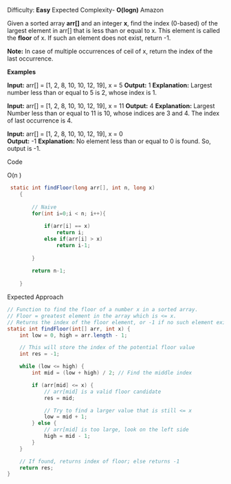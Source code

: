 Difficulty: **Easy**  Expected Complexity- **O(logn)**  Amazon

Given a sorted array **arr[]** and an integer **x**, find the index (0-based) of the largest element in arr[] that is less than or equal to x. This element is called the **floor** of x. If such an element does not exist, return -1.

**Note:** In case of multiple occurrences of ceil of x, return the index of the last occurrence.

**Examples**

**Input:** arr[] = [1, 2, 8, 10, 10, 12, 19], x = 5
**Output:** 1
**Explanation:** Largest number less than or equal to 5 is 2, whose index is 1.

**Input:** arr[] = [1, 2, 8, 10, 10, 12, 19], x = 11
**Output:** 4
**Explanation:** Largest Number less than or equal to 11 is 10, whose indices are 3 and 4. The index of last occurrence is 4.  

**Input:** arr[] = [1, 2, 8, 10, 10, 12, 19], x = 0  
**Output:** -1
**Explanation:** No element less than or equal to 0 is found. So, output is -1.

Code

O(n )
```java
 static int findFloor(long arr[], int n, long x)
    {
        
        // Naive
        for(int i=0;i < n; i++){
            
            if(arr[i] == x)
                return i;
            else if(arr[i] > x)
                return i-1;
            
        }
        
        return n-1;
        
    }
```

Expected Approach
```java
// Function to find the floor of a number x in a sorted array.
// Floor = greatest element in the array which is <= x.
// Returns the index of the floor element, or -1 if no such element exists.
static int findFloor(int[] arr, int x) {
    int low = 0, high = arr.length - 1;

    // This will store the index of the potential floor value
    int res = -1;

    while (low <= high) {
        int mid = (low + high) / 2; // Find the middle index

        if (arr[mid] <= x) {
            // arr[mid] is a valid floor candidate
            res = mid;

            // Try to find a larger value that is still <= x
            low = mid + 1;
        } else {
            // arr[mid] is too large, look on the left side
            high = mid - 1;
        }
    }

    // If found, returns index of floor; else returns -1
    return res;
}

```